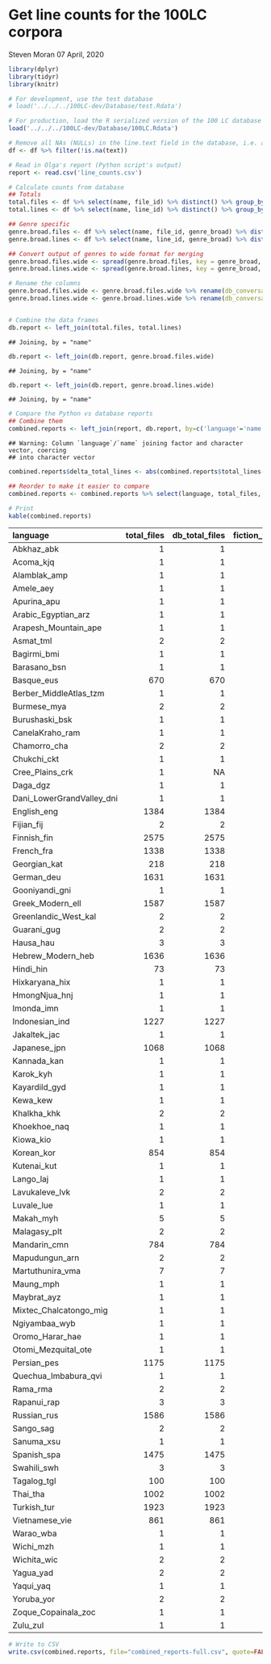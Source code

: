 Get line counts for the 100LC corpora
================
Steven Moran
07 April, 2020

``` r
library(dplyr)
library(tidyr)
library(knitr)
```

``` r
# For development, use the test database
# load('../../../100LC-dev/Database/test.Rdata')

# For production, load the R serialized version of the 100 LC database
load('../../../100LC-dev/Database/100LC.Rdata')

# Remove all NAs (NULLs) in the line.text field in the database, i.e. any empty lines
df <- df %>% filter(!is.na(text))
```

``` r
# Read in Olga's report (Python script's output)
report <- read.csv('line_counts.csv')
```

``` r
# Calculate counts from database
## Totals
total.files <- df %>% select(name, file_id) %>% distinct() %>% group_by(name) %>% summarize(db_total_files = n())
total.lines <- df %>% select(name, line_id) %>% distinct() %>% group_by(name) %>% summarize(db_total_lines = n())

## Genre specific
genre.broad.files <- df %>% select(name, file_id, genre_broad) %>% distinct() %>% group_by(name, genre_broad) %>% summarize(db_fiction_files = n())
genre.broad.lines <- df %>% select(name, line_id, genre_broad) %>% distinct() %>% group_by(name, genre_broad) %>% summarize(db_total_files = n())

## Convert output of genres to wide format for merging
genre.broad.files.wide <- spread(genre.broad.files, key = genre_broad, value = db_fiction_files)
genre.broad.lines.wide <- spread(genre.broad.lines, key = genre_broad, value = db_total_files)

# Rename the columns
genre.broad.files.wide <- genre.broad.files.wide %>% rename(db_conversation_files = conversation, db_fiction_files = fiction, db_grammar_files = grammar, db_non_fiction_files ='non-fiction', db_professional_files = professional)
genre.broad.lines.wide <- genre.broad.lines.wide %>% rename(db_conversation_lines = conversation, db_fiction_lines = fiction, db_grammar_lines = grammar, db_non_fiction_lines ='non-fiction', db_professional_lines = professional)


# Combine the data frames
db.report <- left_join(total.files, total.lines)
```

    ## Joining, by = "name"

``` r
db.report <- left_join(db.report, genre.broad.files.wide)
```

    ## Joining, by = "name"

``` r
db.report <- left_join(db.report, genre.broad.lines.wide)
```

    ## Joining, by = "name"

``` r
# Compare the Python vs database reports
## Combine them
combined.reports <- left_join(report, db.report, by=c('language'='name'))
```

    ## Warning: Column `language`/`name` joining factor and character vector, coercing
    ## into character vector

``` r
combined.reports$delta_total_lines <- abs(combined.reports$total_lines-combined.reports$db_total_lines)

## Reorder to make it easier to compare
combined.reports <- combined.reports %>% select(language, total_files, db_total_files, fiction_files, db_fiction_files ,non.fiction_files, db_non_fiction_files, conversation_files, db_conversation_files, professional_files, db_professional_files, grammar_files, db_grammar_files, fiction_lines, db_fiction_lines, non.fiction_lines, db_non_fiction_lines, conversation_lines, db_conversation_lines, professional_lines, db_professional_lines, grammar_lines, db_grammar_lines, total_lines, db_total_lines, delta_total_lines)
```

``` r
# Print
kable(combined.reports)
```

| language                    |  total\_files|  db\_total\_files|  fiction\_files|  db\_fiction\_files|  non.fiction\_files|  db\_non\_fiction\_files|  conversation\_files|  db\_conversation\_files|  professional\_files|  db\_professional\_files|  grammar\_files|  db\_grammar\_files|  fiction\_lines|  db\_fiction\_lines|  non.fiction\_lines|  db\_non\_fiction\_lines|  conversation\_lines|  db\_conversation\_lines|  professional\_lines|  db\_professional\_lines|  grammar\_lines|  db\_grammar\_lines|  total\_lines|  db\_total\_lines|  delta\_total\_lines|
|:----------------------------|-------------:|-----------------:|---------------:|-------------------:|-------------------:|------------------------:|--------------------:|------------------------:|--------------------:|------------------------:|---------------:|-------------------:|---------------:|-------------------:|-------------------:|------------------------:|--------------------:|------------------------:|--------------------:|------------------------:|---------------:|-------------------:|-------------:|-----------------:|--------------------:|
| Abkhaz\_abk                 |             1|                 1|               0|                  NA|                   0|                       NA|                    0|                       NA|                    1|                        1|               0|                  NA|               0|                  NA|                   0|                       NA|                    0|                       NA|                  211|                       91|               0|                  NA|           211|                91|                  120|
| Acoma\_kjq                  |             1|                 1|               0|                  NA|                   1|                        1|                    0|                       NA|                    0|                       NA|               0|                  NA|               0|                  NA|                 256|                      256|                    0|                       NA|                    0|                       NA|               0|                  NA|           256|               256|                    0|
| Alamblak\_amp               |             1|                 1|               0|                  NA|                   1|                        1|                    0|                       NA|                    0|                       NA|               0|                  NA|               0|                  NA|                7945|                     7799|                    0|                       NA|                    0|                       NA|               0|                  NA|          7945|              7799|                  146|
| Amele\_aey                  |             1|                 1|               0|                  NA|                   1|                        1|                    0|                       NA|                    0|                       NA|               0|                  NA|               0|                  NA|                9475|                     9088|                    0|                       NA|                    0|                       NA|               0|                  NA|          9475|              9088|                  387|
| Apurina\_apu                |             1|                 1|               0|                  NA|                   1|                        1|                    0|                       NA|                    0|                       NA|               0|                  NA|               0|                  NA|                7958|                     7957|                    0|                       NA|                    0|                       NA|               0|                  NA|          7958|              7957|                    1|
| Arabic\_Egyptian\_arz       |             1|                 1|               0|                  NA|                   1|                        1|                    0|                       NA|                    0|                       NA|               0|                  NA|               0|                  NA|               31173|                    31102|                    0|                       NA|                    0|                       NA|               0|                  NA|         31173|             31102|                   71|
| Arapesh\_Mountain\_ape      |             1|                 1|               0|                  NA|                   1|                        1|                    0|                       NA|                    0|                       NA|               0|                  NA|               0|                  NA|                7958|                     7834|                    0|                       NA|                    0|                       NA|               0|                  NA|          7958|              7834|                  124|
| Asmat\_tml                  |             2|                 2|               0|                  NA|                   0|                       NA|                    2|                        2|                    0|                       NA|               0|                  NA|               0|                  NA|                   0|                       NA|                   30|                       28|                    0|                       NA|               0|                  NA|            30|                28|                    2|
| Bagirmi\_bmi                |             1|                 1|               0|                  NA|                   0|                       NA|                    0|                       NA|                    0|                       NA|               1|                   1|               0|                  NA|                   0|                       NA|                    0|                       NA|                    0|                       NA|              22|                   9|            22|                 9|                   13|
| Barasano\_bsn               |             1|                 1|               0|                  NA|                   1|                        1|                    0|                       NA|                    0|                       NA|               0|                  NA|               0|                  NA|                7956|                     7608|                    0|                       NA|                    0|                       NA|               0|                  NA|          7956|              7608|                  348|
| Basque\_eus                 |           670|               670|               0|                  NA|                 669|                      669|                    0|                       NA|                    1|                        1|               0|                  NA|               0|                  NA|              585317|                   585633|                    0|                       NA|                  213|                       93|               0|                  NA|        585530|            585726|                  196|
| Berber\_MiddleAtlas\_tzm    |             1|                 1|               0|                  NA|                   0|                       NA|                    0|                       NA|                    1|                        1|               0|                  NA|               0|                  NA|                   0|                       NA|                    0|                       NA|                  213|                       92|               0|                  NA|           213|                92|                  121|
| Burmese\_mya                |             2|                 2|               0|                  NA|                   1|                        1|                    0|                       NA|                    1|                        1|               0|                  NA|               0|                  NA|               30997|                    30928|                    0|                       NA|                  212|                       91|               0|                  NA|         31209|             31019|                  190|
| Burushaski\_bsk             |             1|                 1|               0|                  NA|                   0|                       NA|                    0|                       NA|                    0|                       NA|               1|                   1|               0|                  NA|                   0|                       NA|                    0|                       NA|                    0|                       NA|              91|                  54|            91|                54|                   37|
| CanelaKraho\_ram            |             1|                 1|               0|                  NA|                   1|                        1|                    0|                       NA|                    0|                       NA|               0|                  NA|               0|                  NA|                 467|                      465|                    0|                       NA|                    0|                       NA|               0|                  NA|           467|               465|                    2|
| Chamorro\_cha               |             2|                 2|               0|                  NA|                   1|                        1|                    0|                       NA|                    1|                        1|               0|                  NA|               0|                  NA|                7925|                     7924|                    0|                       NA|                  212|                       92|               0|                  NA|          8137|              8016|                  121|
| Chukchi\_ckt                |             1|                 1|               0|                  NA|                   1|                        1|                    0|                       NA|                    0|                       NA|               0|                  NA|               0|                  NA|                1151|                     1144|                    0|                       NA|                    0|                       NA|               0|                  NA|          1151|              1144|                    7|
| Cree\_Plains\_crk           |             1|                NA|               0|                  NA|                   1|                       NA|                    0|                       NA|                    0|                       NA|               0|                  NA|               0|                  NA|                  10|                       NA|                    0|                       NA|                    0|                       NA|               0|                  NA|            10|                NA|                   NA|
| Daga\_dgz                   |             1|                 1|               0|                  NA|                   1|                        1|                    0|                       NA|                    0|                       NA|               0|                  NA|               0|                  NA|                7954|                     7856|                    0|                       NA|                    0|                       NA|               0|                  NA|          7954|              7856|                   98|
| Dani\_LowerGrandValley\_dni |             1|                 1|               0|                  NA|                   0|                       NA|                    1|                        1|                    0|                       NA|               0|                  NA|               0|                  NA|                   0|                       NA|                   23|                       22|                    0|                       NA|               0|                  NA|            23|                22|                    1|
| English\_eng                |          1384|              1384|             117|                 117|                1266|                     1266|                    0|                       NA|                    1|                        1|               0|                  NA|          505424|              494919|              879973|                   880236|                    0|                       NA|                  212|                       92|               0|                  NA|       1385609|           1375247|                10362|
| Fijian\_fij                 |             2|                 2|               0|                  NA|                   1|                        1|                    0|                       NA|                    1|                        1|               0|                  NA|               0|                  NA|                7917|                     7916|                    0|                       NA|                  217|                       96|               0|                  NA|          8134|              8012|                  122|
| Finnish\_fin                |          2575|              2575|             161|                 161|                2413|                     2413|                    0|                       NA|                    1|                        1|               0|                  NA|          653165|              653116|             1257064|                  1257011|                    0|                       NA|                  216|                       96|               0|                  NA|       1910445|           1910223|                  222|
| French\_fra                 |          1338|              1338|             126|                 126|                1211|                     1211|                    0|                       NA|                    1|                        1|               0|                  NA|          531960|              531889|              794119|                   794134|                    0|                       NA|                  211|                       91|               0|                  NA|       1326290|           1326114|                  176|
| Georgian\_kat               |           218|               218|               0|                  NA|                 217|                      217|                    0|                       NA|                    1|                        1|               0|                  NA|               0|                  NA|              156707|                   156696|                    0|                       NA|                  211|                       91|               0|                  NA|        156918|            156787|                  131|
| German\_deu                 |          1631|              1631|             152|                 152|                1478|                     1478|                    0|                       NA|                    1|                        1|               0|                  NA|          629526|              626298|              890670|                   890679|                    0|                       NA|                  213|                       92|               0|                  NA|       1520409|           1517069|                 3340|
| Gooniyandi\_gni             |             1|                 1|               0|                  NA|                   0|                       NA|                    1|                        1|                    0|                       NA|               0|                  NA|               0|                  NA|                   0|                       NA|                   20|                       19|                    0|                       NA|               0|                  NA|            20|                19|                    1|
| Greek\_Modern\_ell          |          1587|              1587|             165|                 165|                1420|                     1420|                    0|                       NA|                    2|                        2|               0|                  NA|          540378|              540205|              932823|                   932832|                    0|                       NA|                  426|                      184|               0|                  NA|       1473627|           1473221|                  406|
| Greenlandic\_West\_kal      |             2|                 2|               0|                  NA|                   1|                        1|                    0|                       NA|                    1|                        1|               0|                  NA|               0|                  NA|                6287|                     6286|                    0|                       NA|                  211|                       91|               0|                  NA|          6498|              6377|                  121|
| Guarani\_gug                |             2|                 2|               0|                  NA|                   1|                        1|                    0|                       NA|                    1|                        1|               0|                  NA|               0|                  NA|                7897|                     7896|                    0|                       NA|                  203|                       83|               0|                  NA|          8100|              7979|                  121|
| Hausa\_hau                  |             3|                 3|               0|                  NA|                   1|                        1|                    0|                       NA|                    2|                        2|               0|                  NA|               0|                  NA|                7931|                     7931|                    0|                       NA|                  422|                      182|               0|                  NA|          8353|              8113|                  240|
| Hebrew\_Modern\_heb         |          1636|              1636|               5|                   5|                1630|                     1630|                    0|                       NA|                    1|                        1|               0|                  NA|            8734|                8733|              988620|                   988784|                    0|                       NA|                  209|                       89|               0|                  NA|        997563|            997606|                   43|
| Hindi\_hin                  |            73|                73|               0|                  NA|                  72|                       72|                    0|                       NA|                    1|                        1|               0|                  NA|               0|                  NA|              137594|                   137416|                    0|                       NA|                  215|                       94|               0|                  NA|        137809|            137510|                  299|
| Hixkaryana\_hix             |             1|                 1|               0|                  NA|                   1|                        1|                    0|                       NA|                    0|                       NA|               0|                  NA|               0|                  NA|                1203|                     1203|                    0|                       NA|                    0|                       NA|               0|                  NA|          1203|              1203|                    0|
| HmongNjua\_hnj              |             1|                 1|               0|                  NA|                   0|                       NA|                    0|                       NA|                    1|                        1|               0|                  NA|               0|                  NA|                   0|                       NA|                    0|                       NA|                  211|                       91|               0|                  NA|           211|                91|                  120|
| Imonda\_imn                 |             1|                 1|               0|                  NA|                   1|                        1|                    0|                       NA|                    0|                       NA|               0|                  NA|               0|                  NA|                  52|                       51|                    0|                       NA|                    0|                       NA|               0|                  NA|            52|                51|                    1|
| Indonesian\_ind             |          1227|              1227|               0|                  NA|                1226|                     1226|                    0|                       NA|                    1|                        1|               0|                  NA|               0|                  NA|             1081196|                  1081617|                    0|                       NA|                  212|                       92|               0|                  NA|       1081408|           1081709|                  301|
| Jakaltek\_jac               |             1|                 1|               0|                  NA|                   1|                        1|                    0|                       NA|                    0|                       NA|               0|                  NA|               0|                  NA|                7958|                     7918|                    0|                       NA|                    0|                       NA|               0|                  NA|          7958|              7918|                   40|
| Japanese\_jpn               |          1068|              1068|              25|                  25|                1042|                     1042|                    0|                       NA|                    1|                        1|               0|                  NA|           23016|               23015|              833657|                   833667|                    0|                       NA|                  212|                       91|               0|                  NA|        856885|            856773|                  112|
| Kannada\_kan                |             1|                 1|               0|                  NA|                   0|                       NA|                    0|                       NA|                    1|                        1|               0|                  NA|               0|                  NA|                   0|                       NA|                    0|                       NA|                  209|                       89|               0|                  NA|           209|                89|                  120|
| Karok\_kyh                  |             1|                 1|               0|                  NA|                   1|                        1|                    0|                       NA|                    0|                       NA|               0|                  NA|               0|                  NA|                  48|                       47|                    0|                       NA|                    0|                       NA|               0|                  NA|            48|                47|                    1|
| Kayardild\_gyd              |             1|                 1|               0|                  NA|                   0|                       NA|                    0|                       NA|                    0|                       NA|               1|                   1|               0|                  NA|                   0|                       NA|                    0|                       NA|                    0|                       NA|               6|                   5|             6|                 5|                    1|
| Kewa\_kew                   |             1|                 1|               0|                  NA|                   1|                        1|                    0|                       NA|                    0|                       NA|               0|                  NA|               0|                  NA|                9448|                     9393|                    0|                       NA|                    0|                       NA|               0|                  NA|          9448|              9393|                   55|
| Khalkha\_khk                |             2|                 2|               0|                  NA|                   1|                        1|                    0|                       NA|                    1|                        1|               0|                  NA|               0|                  NA|                7933|                     7932|                    0|                       NA|                  210|                       90|               0|                  NA|          8143|              8022|                  121|
| Khoekhoe\_naq               |             1|                 1|               0|                  NA|                   1|                        1|                    0|                       NA|                    0|                       NA|               0|                  NA|               0|                  NA|                7958|                     7956|                    0|                       NA|                    0|                       NA|               0|                  NA|          7958|              7956|                    2|
| Kiowa\_kio                  |             1|                 1|               0|                  NA|                   1|                        1|                    0|                       NA|                    0|                       NA|               0|                  NA|               0|                  NA|                  15|                       13|                    0|                       NA|                    0|                       NA|               0|                  NA|            15|                13|                    2|
| Korean\_kor                 |           854|               854|               0|                  NA|                 853|                      853|                    0|                       NA|                    1|                        1|               0|                  NA|               0|                  NA|              799184|                   799261|                    0|                       NA|                  212|                       92|               0|                  NA|        799396|            799353|                   43|
| Kutenai\_kut                |             1|                 1|               0|                  NA|                   1|                        1|                    0|                       NA|                    0|                       NA|               0|                  NA|               0|                  NA|                  11|                       10|                    0|                       NA|                    0|                       NA|               0|                  NA|            11|                10|                    1|
| Lango\_laj                  |             1|                 1|               0|                  NA|                   1|                        1|                    0|                       NA|                    0|                       NA|               0|                  NA|               0|                  NA|                7958|                     7958|                    0|                       NA|                    0|                       NA|               0|                  NA|          7958|              7958|                    0|
| Lavukaleve\_lvk             |             2|                 2|               0|                  NA|                   2|                        2|                    0|                       NA|                    0|                       NA|               0|                  NA|               0|                  NA|                 232|                      226|                    0|                       NA|                    0|                       NA|               0|                  NA|           232|               226|                    6|
| Luvale\_lue                 |             1|                 1|               0|                  NA|                   0|                       NA|                    0|                       NA|                    1|                        1|               0|                  NA|               0|                  NA|                   0|                       NA|                    0|                       NA|                  210|                       90|               0|                  NA|           210|                90|                  120|
| Makah\_myh                  |             5|                 5|               0|                  NA|                   2|                        2|                    3|                        3|                    0|                       NA|               0|                  NA|               0|                  NA|                   5|                        3|                   49|                       46|                    0|                       NA|               0|                  NA|            54|                49|                    5|
| Malagasy\_plt               |             2|                 2|               0|                  NA|                   1|                        1|                    0|                       NA|                    1|                        1|               0|                  NA|               0|                  NA|               31454|                    31385|                    0|                       NA|                  206|                       86|               0|                  NA|         31660|             31471|                  189|
| Mandarin\_cmn               |           784|               784|             115|                 115|                 667|                      667|                    0|                       NA|                    2|                        2|               0|                  NA|          214841|              214838|              757871|                   758884|                    0|                       NA|                  426|                      184|               0|                  NA|        973138|            973906|                  768|
| Mapudungun\_arn             |             2|                 2|               0|                  NA|                   1|                        1|                    0|                       NA|                    1|                        1|               0|                  NA|               0|                  NA|                7958|                     7922|                    0|                       NA|                  316|                      144|               0|                  NA|          8274|              8066|                  208|
| Martuthunira\_vma           |             7|                 7|               0|                  NA|                   0|                       NA|                    7|                        7|                    0|                       NA|               0|                  NA|               0|                  NA|                   0|                       NA|                  641|                      634|                    0|                       NA|               0|                  NA|           641|               634|                    7|
| Maung\_mph                  |             1|                 1|               0|                  NA|                   1|                        1|                    0|                       NA|                    0|                       NA|               0|                  NA|               0|                  NA|                 676|                      598|                    0|                       NA|                    0|                       NA|               0|                  NA|           676|               598|                   78|
| Maybrat\_ayz                |             1|                 1|               0|                  NA|                   1|                        1|                    0|                       NA|                    0|                       NA|               0|                  NA|               0|                  NA|                  66|                       64|                    0|                       NA|                    0|                       NA|               0|                  NA|            66|                64|                    2|
| Mixtec\_Chalcatongo\_mig    |             1|                 1|               0|                  NA|                   1|                        1|                    0|                       NA|                    0|                       NA|               0|                  NA|               0|                  NA|                7958|                     7957|                    0|                       NA|                    0|                       NA|               0|                  NA|          7958|              7957|                    1|
| Ngiyambaa\_wyb              |             1|                 1|               0|                  NA|                   0|                       NA|                    1|                        1|                    0|                       NA|               0|                  NA|               0|                  NA|                   0|                       NA|                   67|                        5|                    0|                       NA|               0|                  NA|            67|                 5|                   62|
| Oromo\_Harar\_hae           |             1|                 1|               0|                  NA|                   1|                        1|                    0|                       NA|                    0|                       NA|               0|                  NA|               0|                  NA|                7958|                     7956|                    0|                       NA|                    0|                       NA|               0|                  NA|          7958|              7956|                    2|
| Otomi\_Mezquital\_ote       |             1|                 1|               0|                  NA|                   0|                       NA|                    0|                       NA|                    1|                        1|               0|                  NA|               0|                  NA|                   0|                       NA|                    0|                       NA|                  211|                       91|               0|                  NA|           211|                91|                  120|
| Persian\_pes                |          1175|              1175|               1|                   1|                1173|                     1173|                    0|                       NA|                    1|                        1|               0|                  NA|            1018|                1018|              996674|                   996809|                    0|                       NA|                  210|                       90|               0|                  NA|        997902|            997917|                   15|
| Quechua\_Imbabura\_qvi      |             1|                 1|               0|                  NA|                   1|                        1|                    0|                       NA|                    0|                       NA|               0|                  NA|               0|                  NA|                7786|                     7786|                    0|                       NA|                    0|                       NA|               0|                  NA|          7786|              7786|                    0|
| Rama\_rma                   |             2|                 2|               0|                  NA|                   1|                        1|                    0|                       NA|                    0|                       NA|               1|                   1|               0|                  NA|                  37|                       36|                    0|                       NA|                    0|                       NA|             156|                 127|           193|               163|                   30|
| Rapanui\_rap                |             3|                 3|               0|                  NA|                   3|                        3|                    0|                       NA|                    0|                       NA|               0|                  NA|               0|                  NA|                 189|                      186|                    0|                       NA|                    0|                       NA|               0|                  NA|           189|               186|                    3|
| Russian\_rus                |          1586|              1586|               4|                   4|                1581|                     1581|                    0|                       NA|                    1|                        1|               0|                  NA|            5855|                5826|             1005742|                  1006078|                    0|                       NA|                  213|                       92|               0|                  NA|       1011810|           1011996|                  186|
| Sango\_sag                  |             2|                 2|               0|                  NA|                   1|                        1|                    0|                       NA|                    1|                        1|               0|                  NA|               0|                  NA|                7958|                     7956|                    0|                       NA|                  213|                       93|               0|                  NA|          8171|              8049|                  122|
| Sanuma\_xsu                 |             1|                 1|               0|                  NA|                   1|                        1|                    0|                       NA|                    0|                       NA|               0|                  NA|               0|                  NA|                7958|                     7798|                    0|                       NA|                    0|                       NA|               0|                  NA|          7958|              7798|                  160|
| Spanish\_spa                |          1475|              1475|             119|                 119|                1355|                     1355|                    0|                       NA|                    1|                        1|               0|                  NA|          557101|              555446|              898348|                   899554|                    0|                       NA|                  213|                       92|               0|                  NA|       1455662|           1455092|                  570|
| Swahili\_swh                |             3|                 3|               0|                  NA|                   2|                        2|                    0|                       NA|                    1|                        1|               0|                  NA|               0|                  NA|                7944|                     7944|                    0|                       NA|                  213|                       93|               0|                  NA|          8157|              8037|                  120|
| Tagalog\_tgl                |           100|               100|              55|                  55|                  44|                       44|                    0|                       NA|                    1|                        1|               0|                  NA|          108221|              108206|               42763|                    42692|                    0|                       NA|                  216|                       96|               0|                  NA|        151200|            150994|                  206|
| Thai\_tha                   |          1002|              1002|               0|                  NA|                1001|                     1001|                    0|                       NA|                    1|                        1|               0|                  NA|               0|                  NA|              817050|                   820679|                    0|                       NA|                  210|                       90|               0|                  NA|        817260|            820769|                 3509|
| Turkish\_tur                |          1923|              1923|               0|                  NA|                1922|                     1922|                    0|                       NA|                    1|                        1|               0|                  NA|               0|                  NA|             1167028|                  1167955|                    0|                       NA|                  212|                       92|               0|                  NA|       1167240|           1168047|                  807|
| Vietnamese\_vie             |           861|               861|               0|                  NA|                 859|                      859|                    0|                       NA|                    2|                        2|               0|                  NA|               0|                  NA|              721520|                   721628|                    0|                       NA|                  428|                      186|               0|                  NA|        721948|            721814|                  134|
| Warao\_wba                  |             1|                 1|               0|                  NA|                   1|                        1|                    0|                       NA|                    0|                       NA|               0|                  NA|               0|                  NA|                  43|                       42|                    0|                       NA|                    0|                       NA|               0|                  NA|            43|                42|                    1|
| Wichi\_mzh                  |             1|                 1|               0|                  NA|                   1|                        1|                    0|                       NA|                    0|                       NA|               0|                  NA|               0|                  NA|               31157|                    30448|                    0|                       NA|                    0|                       NA|               0|                  NA|         31157|             30448|                  709|
| Wichita\_wic                |             2|                 2|               0|                  NA|                   0|                       NA|                    2|                        2|                    0|                       NA|               0|                  NA|               0|                  NA|                   0|                       NA|                  147|                      144|                    0|                       NA|               0|                  NA|           147|               144|                    3|
| Yagua\_yad                  |             2|                 2|               0|                  NA|                   1|                        1|                    0|                       NA|                    1|                        1|               0|                  NA|               0|                  NA|                7957|                     7467|                    0|                       NA|                  213|                       92|               0|                  NA|          8170|              7559|                  611|
| Yaqui\_yaq                  |             1|                 1|               0|                  NA|                   1|                        1|                    0|                       NA|                    0|                       NA|               0|                  NA|               0|                  NA|                7957|                     7935|                    0|                       NA|                    0|                       NA|               0|                  NA|          7957|              7935|                   22|
| Yoruba\_yor                 |             2|                 2|               0|                  NA|                   1|                        1|                    0|                       NA|                    1|                        1|               0|                  NA|               0|                  NA|               30819|                    30767|                    0|                       NA|                  211|                       90|               0|                  NA|         31030|             30857|                  173|
| Zoque\_Copainala\_zoc       |             1|                 1|               0|                  NA|                   1|                        1|                    0|                       NA|                    0|                       NA|               0|                  NA|               0|                  NA|                 147|                      146|                    0|                       NA|                    0|                       NA|               0|                  NA|           147|               146|                    1|
| Zulu\_zul                   |             1|                 1|               0|                  NA|                   0|                       NA|                    0|                       NA|                    1|                        1|               0|                  NA|               0|                  NA|                   0|                       NA|                    0|                       NA|                  212|                       92|               0|                  NA|           212|                92|                  120|

``` r
# Write to CSV
write.csv(combined.reports, file="combined_reports-full.csv", quote=FALSE)
```
